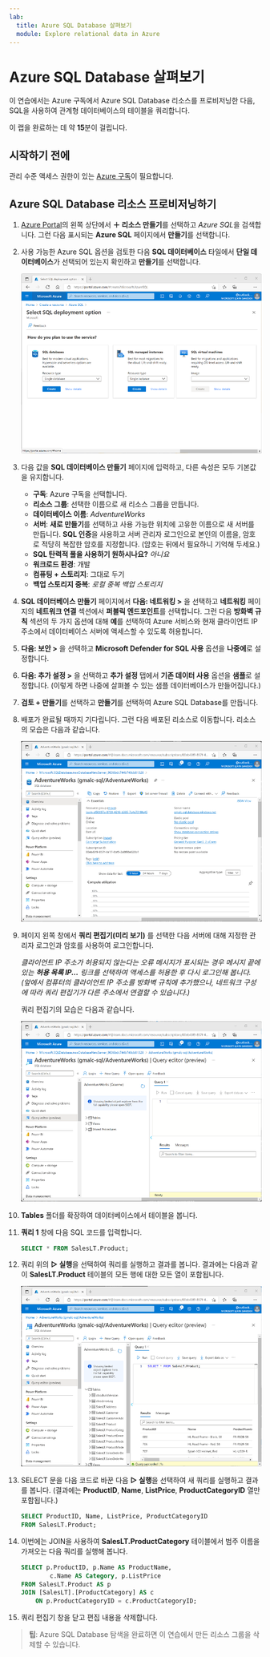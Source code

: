 ```yaml
---
lab:
  title: Azure SQL Database 살펴보기
  module: Explore relational data in Azure
---
```


# Azure SQL Database 살펴보기

이 연습에서는 Azure 구독에서 Azure SQL Database 리소스를 프로비저닝한 다음, SQL을 사용하여 관계형 데이터베이스의 테이블을 쿼리합니다.

이 랩을 완료하는 데 약 **15**분이 걸립니다.

## 시작하기 전에

관리 수준 액세스 권한이 있는 [Azure 구독](https://azure.microsoft.com/free)이 필요합니다.

## Azure SQL Database 리소스 프로비저닝하기

1. [Azure Portal](https://portal.azure.com?azure-portal=true)의 왼쪽 상단에서 **&#65291; 리소스 만들기**를 선택하고 *Azure SQL*을 검색합니다. 그런 다음 표시되는 **Azure SQL** 페이지에서 **만들기**를 선택합니다.

1. 사용 가능한 Azure SQL 옵션을 검토한 다음 **SQL 데이터베이스** 타일에서 **단일 데이터베이스**가 선택되어 있는지 확인하고 **만들기**를 선택합니다.

    ![Azure SQL 페이지를 보여 주는 Azure Portal의 스크린샷](images//azure-sql-portal.png)

1. 다음 값을 **SQL 데이터베이스 만들기** 페이지에 입력하고, 다른 속성은 모두 기본값을 유지합니다.
    - **구독**: Azure 구독을 선택합니다.
    - **리소스 그룹**: 선택한 이름으로 새 리소스 그룹을 만듭니다.
    - **데이터베이스 이름**: *AdventureWorks*
    - **서버**: **새로 만들기**를 선택하고 사용 가능한 위치에 고유한 이름으로 새 서버를 만듭니다. **SQL 인증**을 사용하고 서버 관리자 로그인으로 본인의 이름을, 암호로 적당히 복잡한 암호를 지정합니다. (암호는 뒤에서 필요하니 기억해 두세요.)
    - **SQL 탄력적 풀을 사용하기 원하시나요?** *아니요*
    - **워크로드 환경**: 개발
    - **컴퓨팅 + 스토리지**: 그대로 두기
    - **백업 스토리지 중복**: *로컬 중복 백업 스토리지*

1. **SQL 데이터베이스 만들기** 페이지에서 **다음: 네트워킹 >** 을 선택하고 **네트워킹** 페이지의 **네트워크 연결** 섹션에서 **퍼블릭 엔드포인트**를 선택합니다. 그런 다음 **방화벽 규칙** 섹션의 두 가지 옵션에 대해 **예**를 선택하여 Azure 서비스와 현재 클라이언트 IP 주소에서 데이터베이스 서버에 액세스할 수 있도록 허용합니다.

1. **다음: 보안 >** 을 선택하고 **Microsoft Defender for SQL 사용** 옵션을 **나중에**로 설정합니다.

1. **다음: 추가 설정 >** 을 선택하고 **추가 설정** 탭에서 **기존 데이터 사용** 옵션을 **샘플**로 설정합니다. (이렇게 하면 나중에 살펴볼 수 있는 샘플 데이터베이스가 만들어집니다.)

1. **검토 + 만들기**를 선택하고 **만들기**를 선택하여 Azure SQL Database를 만듭니다.

1. 배포가 완료될 때까지 기다립니다. 그런 다음 배포된 리소스로 이동합니다. 리소스의 모습은 다음과 같습니다.

    ![SQL Database 페이지를 보여 주는 Azure Portal의 스크린샷](images//sql-database-portal.png)

1. 페이지 왼쪽 창에서 **쿼리 편집기(미리 보기)** 를 선택한 다음 서버에 대해 지정한 관리자 로그인과 암호를 사용하여 로그인합니다.
    
    *클라이언트 IP 주소가 허용되지 않는다는 오류 메시지가 표시되는 경우 메시지 끝에 있는 **허용 목록 IP...** 링크를 선택하여 액세스를 허용한 후 다시 로그인해 봅니다. (앞에서 컴퓨터의 클라이언트 IP 주소를 방화벽 규칙에 추가했으나, 네트워크 구성에 따라 쿼리 편집기가 다른 주소에서 연결할 수 있습니다.)*
    
    쿼리 편집기의 모습은 다음과 같습니다.
    
    ![Azure Portal의 쿼리 편집기 스크린샷](images//query-editor.png)

1. **Tables** 폴더를 확장하여 데이터베이스에서 테이블을 봅니다.

1. **쿼리 1** 창에 다음 SQL 코드를 입력합니다.

    ```sql
    SELECT * FROM SalesLT.Product;
    ```

1. 쿼리 위의 **&#9655; 실행**을 선택하여 쿼리를 실행하고 결과를 봅니다. 결과에는 다음과 같이 **SalesLT.Product** 테이블의 모든 행에 대한 모든 열이 포함됩니다.

    ![쿼리 결과가 있는 쿼리 편집기를 보여 주는 Azure Portal의 스크린샷](images//sql-query-results.png)

1. SELECT 문을 다음 코드로 바꾼 다음 **&#9655; 실행**을 선택하여 새 쿼리를 실행하고 결과를 봅니다. (결과에는 **ProductID**, **Name**, **ListPrice**, **ProductCategoryID** 열만 포함됩니다.)

    ```sql
    SELECT ProductID, Name, ListPrice, ProductCategoryID
    FROM SalesLT.Product;
    ```

1. 이번에는 JOIN을 사용하여 **SalesLT.ProductCategory** 테이블에서 범주 이름을 가져오는 다음 쿼리를 실행해 봅니다.

    ```sql
    SELECT p.ProductID, p.Name AS ProductName,
            c.Name AS Category, p.ListPrice
    FROM SalesLT.Product AS p
    JOIN [SalesLT].[ProductCategory] AS c
        ON p.ProductCategoryID = c.ProductCategoryID;
    ```

1. 쿼리 편집기 창을 닫고 편집 내용을 삭제합니다.

> **팁**: Azure SQL Database 탐색을 완료하면 이 연습에서 만든 리소스 그룹을 삭제할 수 있습니다.
